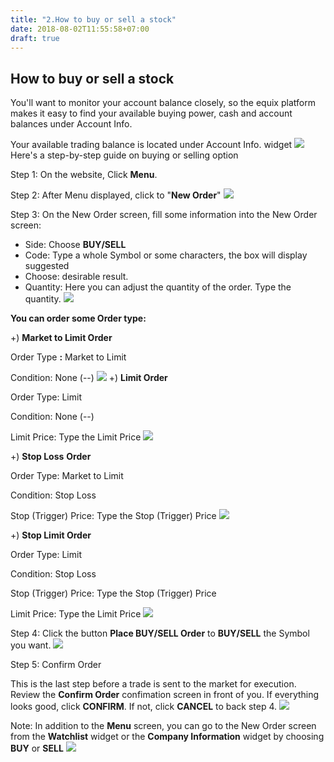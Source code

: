 ```yaml
---
title: "2.How to buy or sell a stock"
date: 2018-08-02T11:55:58+07:00
draft: true
---
```


## How to buy or sell a stock

You&#39;ll want to monitor your account balance closely, so the equix platform makes it easy to find your available buying power, cash and account balances under Account Info.

Your available trading balance is located under Account Info. widget
![](http://download1583.mediafire.com/a77h0i9d1axg/39ry7b9b2it2gls/p1.2.1.png)
Here&#39;s a step-by-step guide on buying or selling option

Step 1: On the website, Click **Menu**.

Step 2: After Menu displayed, click to &quot;**New Order**&quot;
![](http://download1338.mediafire.com/wih3rkd7i2og/k3zem8z9mpn0p2f/p1.2.2.png)

Step 3: On the New Order screen, fill some information into the New Order screen:

- Side: Choose **BUY/SELL**
- Code: Type a whole Symbol or some characters, the box will display suggested
- Choose: desirable result.
- Quantity: Here you can adjust the quantity of the order. Type the quantity.
![](http://download1489.mediafire.com/waq57dnrvvpg/g3dgw9tysgogj2e/p1.2.3.png)

**You can order some Order type:**

+) **Market to Limit Order**

Order Type **:** Market to Limit

Condition: None (--)
![](http://download1594.mediafire.com/a3k2cod4877g/rhk1qb8acpur01u/p1.2.4.png)
+) **Limit Order**

Order Type: Limit

Condition: None (--)

Limit Price: Type the Limit Price
![](http://download1585.mediafire.com/4krbm7qod1pg/yy71s898xnp5673/p1.2.5.png)

+) **Stop Loss**  **Order**

Order Type: Market to Limit

Condition: Stop Loss

Stop (Trigger) Price: Type the Stop (Trigger) Price
![](http://download1505.mediafire.com/ogh6al7r57dg/p7symuz98m9emd6/p1.2.6.png)

+) **Stop Limit Order**

Order Type: Limit

Condition: Stop Loss

Stop (Trigger) Price: Type the Stop (Trigger) Price

Limit Price: Type the Limit Price
![](http://download1496.mediafire.com/ak5w7m11xqeg/12tdyz74s68xowd/p1.2.7.png)

Step 4: Click the button **Place BUY/SELL Order** to **BUY/SELL** the Symbol you want.
![](http://download1503.mediafire.com/cwlwrf31i1hg/hrsmgclhs6cygt5/p1.2.8.png)

Step 5: Confirm Order

This is the last step before a trade is sent to the market for execution. Review the **Confirm Order** confimation screen in front of you. If everything looks good, click **CONFIRM**. If not, click **CANCEL** to back step 4.
![](http://download1653.mediafire.com/hwg64zbbfeig/typh9pkd28cer8e/p1.2.9.png)

Note: In addition to the **Menu** screen, you can go to the New Order screen from the **Watchlist** widget or the **Company Information** widget by choosing **BUY** or **SELL**
![](http://download1510.mediafire.com/bx6978q4xqmg/u2175221jx16rbh/p1.2.10.png)

